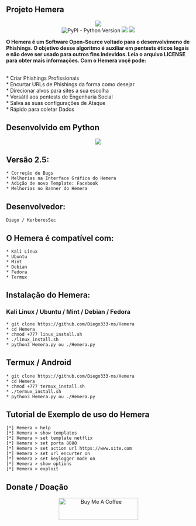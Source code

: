 ## Projeto Hemera

<p align="center"><img src="https://i.imgur.com/bQI1tgJ.png"><br>
<img alt="PyPI - Python Version" src="https://img.shields.io/pypi/pyversions/c"> <img src="https://img.shields.io/badge/Hemera-Phishing-blueviolet"> <img src="https://img.shields.io/badge/Vers%C3%A3o-2.5-brightgreen"></p>

<p><strong>O Hemera é um Software Open-Source voltado para o desenvolvimeno de Phishings. O objetivo desse algoritmo é auxiliar em pentests éticos legais e não deve ser usado para outros fins indevidos. Leia o arquivo LICENSE para obter mais informações. Com o Hemera voçê pode:</strong></p>

<br>
* Criar Phishings Profissionais
<br>
* Encurtar URLs de Phishings da forma como desejar
<br>
* Direcionar alvos para sites a sua escolha
<br>
* Versátil aos pentests de Engenharia Social
<br>
* Salva as suas configurações de Ataque
<br>
* Rápido para coletar Dados

## Desenvolvido em Python

<p align="center"><img src="https://upload.wikimedia.org/wikipedia/commons/thumb/f/f8/Python_logo_and_wordmark.svg/1024px-Python_logo_and_wordmark.svg.png"></p>

## Versão 2.5:
```
* Correção de Bugs
* Melhorias na Interface Gráfica do Hemera
* Adição de novo Template: Facebook
* Melhorias no Banner do Hemera
```
## Desenvolvedor:

```
Diego / KerberosSec
```

## O Hemera é compatível com:

```
* Kali Linux
* Ubuntu
* Mint
* Debian
* Fedora
* Termux
```

## Instalação do Hemera:

### Kali Linux / Ubuntu / Mint / Debian / Fedora

```
* git clone https://github.com/Diego333-ms/Hemera
* cd Hemera
* chmod +777 linux_install.sh
* ./linux_install.sh
* python3 Hemera.py ou ./Hemera.py
```

## Termux / Android

```
* git clone https://github.com/Diego333-ms/Hemera
* cd Hemera
* chmod +777 termux_install.sh
* ./termux_install.sh
* python3 Hemera.py ou ./Hemera.py
```
## Tutorial de Exemplo de uso do Hemera

```
[*] Hemera > help
[*] Hemera > show templates
[*] Hemera > set template netflix
[*] Hemera > set porta 8080
[*] Hemera > set action url https://www.site.com
[*] Hemera > set url encurter on
[*] Hemera > set keylogger mode on
[*] Hemera > show options
[*] Hemera > exploit
```
## Donate / Doação

<p align="center"><a href="https://www.buymeacoffee.com/KerberosSec" target="_blank"><img src="https://cdn.buymeacoffee.com/buttons/v2/arial-yellow.png" alt="Buy Me A Coffee" style="height: 60px !important;width: 217px !important;" ></a></p>

